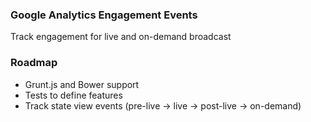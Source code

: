 ### Google Analytics Engagement Events

Track engagement for live and on-demand broadcast

### Roadmap

- Grunt.js and Bower support
- Tests to define features
- Track state view events (pre-live -> live -> post-live -> on-demand)

